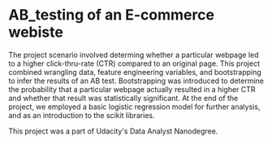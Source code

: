 # AB_testing of an E-commerce webiste

The project scenario involved determing whether a particular webpage led to a higher click-thru-rate (CTR) compared to an original page. This project combined wrangling data, feature engineering variables, and bootstrapping to infer the results of an AB test. Bootstrapping was introduced to determine the probability that a particular webpage actually resulted in a higher CTR and whether that result was statistically significant. At the end of the project, we employed a basic logistic regression model for further analysis, and as an introduction to the scikit libraries. 

This project was a part of Udacity's Data Analyst Nanodegree. 




